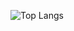 ![Top Langs](https://github-readme-stats.vercel.app/api/top-langs/?username=diogotorrinhas&t&layout=compact&theme=vision-friendly-dark)
